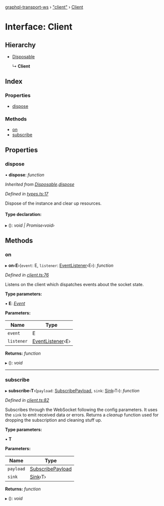 [graphql-transport-ws](../README.md) › ["client"](../modules/_client_.md) › [Client](_client_.client.md)

# Interface: Client

## Hierarchy

* [Disposable](_types_.disposable.md)

  ↳ **Client**

## Index

### Properties

* [dispose](_client_.client.md#dispose)

### Methods

* [on](_client_.client.md#on)
* [subscribe](_client_.client.md#subscribe)

## Properties

###  dispose

• **dispose**: *function*

*Inherited from [Disposable](_types_.disposable.md).[dispose](_types_.disposable.md#dispose)*

*Defined in [types.ts:17](https://github.com/enisdenjo/graphql-transport-ws/blob/1515fe2/src/types.ts#L17)*

Dispose of the instance and clear up resources.

#### Type declaration:

▸ (): *void | Promise‹void›*

## Methods

###  on

▸ **on**‹**E**›(`event`: E, `listener`: [EventListener](../modules/_client_.md#eventlistener)‹E›): *function*

*Defined in [client.ts:76](https://github.com/enisdenjo/graphql-transport-ws/blob/1515fe2/src/client.ts#L76)*

Listens on the client which dispatches events about the socket state.

**Type parameters:**

▪ **E**: *[Event](../modules/_client_.md#event)*

**Parameters:**

Name | Type |
------ | ------ |
`event` | E |
`listener` | [EventListener](../modules/_client_.md#eventlistener)‹E› |

**Returns:** *function*

▸ (): *void*

___

###  subscribe

▸ **subscribe**‹**T**›(`payload`: [SubscribePayload](_message_.subscribepayload.md), `sink`: [Sink](_types_.sink.md)‹T›): *function*

*Defined in [client.ts:82](https://github.com/enisdenjo/graphql-transport-ws/blob/1515fe2/src/client.ts#L82)*

Subscribes through the WebSocket following the config parameters. It
uses the `sink` to emit received data or errors. Returns a _cleanup_
function used for dropping the subscription and cleaning stuff up.

**Type parameters:**

▪ **T**

**Parameters:**

Name | Type |
------ | ------ |
`payload` | [SubscribePayload](_message_.subscribepayload.md) |
`sink` | [Sink](_types_.sink.md)‹T› |

**Returns:** *function*

▸ (): *void*
